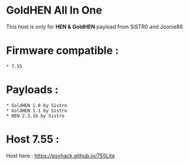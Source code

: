 # GoldHEN All In One
This host is only for __HEN & GoldHEN__ payload from SiSTR0 and Joonie86  

# Firmware compatible :  
    * 7.55

# Payloads : 
    * GoldHEN 1.0 by Sistro
    * GoldHEN 1.1 by Sistro
    * HEN 2.3.1b by Sistro

# Host 7.55 :
Host here : https://psxhack.github.io/755Lite
